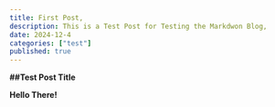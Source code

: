 ```yaml
---
title: First Post,
description: This is a Test Post for Testing the Markdwon Blog,
date: 2024-12-4
categories: ["test"]
published: true
---
```


**##Test Post Title**

**Hello There!**
